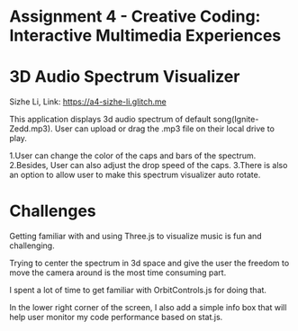 Assignment 4 - Creative Coding: Interactive Multimedia Experiences
===


3D Audio Spectrum Visualizer
===
Sizhe Li, Link: https://a4-sizhe-li.glitch.me

This application displays 3d audio spectrum of default song(Ignite-Zedd.mp3). User can upload or drag the .mp3 file on their local drive to play.

1.User can change the color of the caps and bars of the spectrum.
2.Besides, User can also adjust the drop speed of the caps.
3.There is also an option to allow user to make this spectrum visualizer auto rotate.

Challenges
===
Getting familiar with and using Three.js to visualize music is fun and challenging.  
  
Trying to center the spectrum in 3d space and give the user the freedom to move the camera around is the most time consuming part.  
  
I spent a lot of time to get familiar with OrbitControls.js for doing that.  
  
In the lower right corner of the screen, I also add a simple info box that will help user monitor my code performance based on stat.js.  